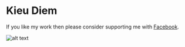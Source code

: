 # Kieu Diem



If you like my work then please consider supporting me with [Facebook]([https://ko-fi.com/paulle](https://www.facebook.com/profile.php?id=61555704211810)).

![alt text](https://user-images.githubusercontent.com/8409329/32801138-33a72030-c94a-11e7-8a62-6184e6df5a8f.png "Millennial Demo Image")

